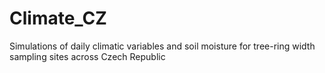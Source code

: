 # Climate_CZ
Simulations of daily climatic variables and soil moisture for tree-ring width sampling sites across Czech Republic
